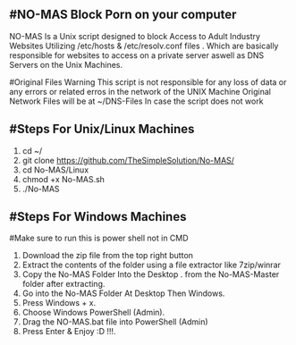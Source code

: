 #NO-MAS Block Porn on your computer 
---------
NO-MAS Is a Unix script designed to block Access to Adult Industry Websites Utilizing /etc/hosts & /etc/resolv.conf files .
Which are basically responsible for websites to access on a private server aswell as DNS Servers on the Unix Machines.


#Original Files Warning 
This script is not responsible for any loss of data or any errors or related erros in the network of the UNIX Machine
Original Network Files will be at ~/DNS-Files In case the script does not work 


#Steps For Unix/Linux Machines 
-------------------------------------------------

1. cd ~/ 
2. git clone https://github.com/TheSimpleSolution/No-MAS/
3. cd No-MAS/Linux
3. chmod +x No-MAS.sh
4. ./No-MAS

#Steps For Windows Machines 
-------------------------------------------------
#Make sure to run this is power shell not in CMD

1.  Download the zip file from the top right button
2.  Extract the contents of the folder using a file extractor like 7zip/winrar
3.  Copy the No-MAS Folder Into the Desktop . from the No-MAS-Master folder after extracting.
3.  Go into the No-MAS Folder At Desktop Then Windows.
4.  Press Windows + x.
5.  Choose Windows PowerShell (Admin).
6.  Drag the NO-MAS.bat file into PowerShell (Admin)
7.  Press Enter & Enjoy :D !!!. 
